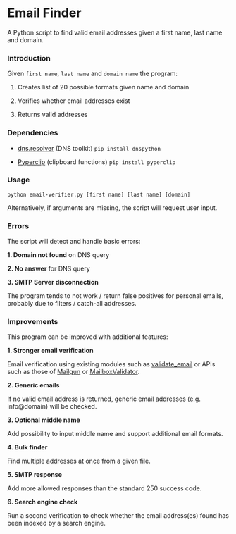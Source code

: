 # Email Finder

A Python script to find valid email addresses given a first name, last name and domain.

### Introduction

Given <code>first name</code>, <code>last name</code> and <code>domain name</code> the program:

1. Creates list of 20 possible formats given name and domain

2. Verifies whether email addresses exist

3. Returns valid addresses

### Dependencies

* [dns.resolver](https://github.com/rthalley/dnspython) (DNS toolkit) <code>pip install dnspython</code>

* [Pyperclip](https://github.com/asweigart/pyperclip) (clipboard functions) <code>pip install pyperclip</code>

### Usage

<code>python email-verifier.py [first name] [last name] [domain]  </code>

Alternatively, if arguments are missing, the script will request user input.

### Errors

The script will detect and handle basic errors:

**1. Domain not found** on DNS query

**2. No answer** for DNS query

**3. SMTP Server disconnection**

The program tends to not work / return false positives for personal emails, probably due to filters / catch-all addresses.  

### Improvements

This program can be improved with additional features:

**1. Stronger email verification**

Email verification using existing modules such as [validate_email](https://github.com/syrusakbary/validate_email/) or APIs such as those of [Mailgun](https://www.mailgun.com/email-validation) or [MailboxValidator](https://www.mailboxvalidator.com/).

**2. Generic emails**

If no valid email address is returned, generic email addresses (e.g. info@domain) will be checked.

**3. Optional middle name**

Add possibility to input middle name and support additional email formats.

**4. Bulk finder**

Find multiple addresses at once from a given file.

**5. SMTP response**

Add more allowed responses than the standard 250 success code.

**6. Search engine check**

Run a second verification to check whether the email address(es) found has been indexed by a search engine.
